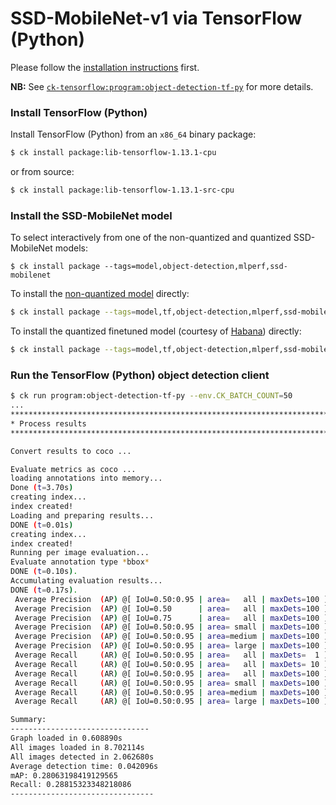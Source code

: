 # SSD-MobileNet-v1 via TensorFlow (Python)

Please follow the [installation instructions](../README.md#installation) first.

**NB:** See [`ck-tensorflow:program:object-detection-tf-py`](https://github.com/ctuning/ck-tensorflow/tree/master/program/object-detection-tf-py) for more details.

### Install TensorFlow (Python)

Install TensorFlow (Python) from an `x86_64` binary package:
```bash
$ ck install package:lib-tensorflow-1.13.1-cpu
```
or from source:
```bash
$ ck install package:lib-tensorflow-1.13.1-src-cpu
```

### Install the SSD-MobileNet model

To select interactively from one of the non-quantized and quantized SSD-MobileNet models:
```
$ ck install package --tags=model,object-detection,mlperf,ssd-mobilenet
```

To install the [non-quantized model](http://download.tensorflow.org/models/object_detection/ssd_mobilenet_v1_coco_2018_01_28.tar.gz) directly:
```bash
$ ck install package --tags=model,tf,object-detection,mlperf,ssd-mobilenet,non-quantized
```

To install the quantized finetuned model (courtesy of [Habana](https://habana.ai/)) directly:
```bash
$ ck install package --tags=model,tf,object-detection,mlperf,ssd-mobilenet,quantized,finetuned
```

### Run the TensorFlow (Python) object detection client
```bash
$ ck run program:object-detection-tf-py --env.CK_BATCH_COUNT=50
...
********************************************************************************
* Process results
********************************************************************************

Convert results to coco ...

Evaluate metrics as coco ...
loading annotations into memory...
Done (t=3.70s)
creating index...
index created!
Loading and preparing results...
DONE (t=0.01s)
creating index...
index created!
Running per image evaluation...
Evaluate annotation type *bbox*
DONE (t=0.10s).
Accumulating evaluation results...
DONE (t=0.17s).
 Average Precision  (AP) @[ IoU=0.50:0.95 | area=   all | maxDets=100 ] = 0.281
 Average Precision  (AP) @[ IoU=0.50      | area=   all | maxDets=100 ] = 0.375
 Average Precision  (AP) @[ IoU=0.75      | area=   all | maxDets=100 ] = 0.315
 Average Precision  (AP) @[ IoU=0.50:0.95 | area= small | maxDets=100 ] = 0.029
 Average Precision  (AP) @[ IoU=0.50:0.95 | area=medium | maxDets=100 ] = 0.149
 Average Precision  (AP) @[ IoU=0.50:0.95 | area= large | maxDets=100 ] = 0.569
 Average Recall     (AR) @[ IoU=0.50:0.95 | area=   all | maxDets=  1 ] = 0.262
 Average Recall     (AR) @[ IoU=0.50:0.95 | area=   all | maxDets= 10 ] = 0.288
 Average Recall     (AR) @[ IoU=0.50:0.95 | area=   all | maxDets=100 ] = 0.288
 Average Recall     (AR) @[ IoU=0.50:0.95 | area= small | maxDets=100 ] = 0.031
 Average Recall     (AR) @[ IoU=0.50:0.95 | area=medium | maxDets=100 ] = 0.156
 Average Recall     (AR) @[ IoU=0.50:0.95 | area= large | maxDets=100 ] = 0.595

Summary:
-------------------------------
Graph loaded in 0.608890s
All images loaded in 8.702114s
All images detected in 2.062680s
Average detection time: 0.042096s
mAP: 0.28063198419129565
Recall: 0.28815323348218086
--------------------------------
```
